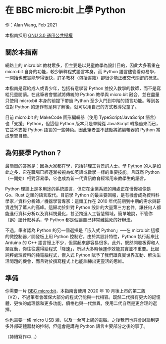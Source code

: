 # 在 BBC micro:bit 上學 Python

作：Alan Wang, Feb 2021

本指南採用 [GNU 3.0 通用公共授權](https://www.chinasona.org/gnu/gnulgpl-v3-tc.html)

## 關於本指南

網路上的 micro:bit 教材眾多，但主要是以兒童教學為設計目的，因此大多著重在 micro:bit 自身的功能，較少解釋程式語言本身。而 Python 語言儘管看似易學，一開始也確實能學得很快，許多教材（包括書籍）卻很少能正確交代關鍵的概念。

本指南是寫給成人或青少年，包括有意學習 Python 並投入教學的教師，而不是寫給兒童閱讀。在此筆者會嘗試將傳統的 Python 教學與 micro:bit 融合，並在盡量只使用 micro:bit 本身的前提下帶過 Python 至少入門到中階的語言功能。等到各位對 Python 的運作有足夠了解後，就可以用自己的方式教導兒童了。

目前 micro:bit 的 MakeCode 圖形編輯器（使用 TypeScript/JavaScript 語言）也「支援」Python，但這個 Python 版本只是單純從 JavaScript 轉換過來而已，它並不支援 Python 語言的一些特色。因此筆者並不鼓勵將該編輯器的 Python 當成學習目標。

## 為何要學 Python？

最簡單的答案是：因為大家都在學，包括非理工背景的人士。學 [Python](https://zh.wikipedia.org/zh-tw/Python) 的人是如此之多，它在職場已經逐漸被視為如英語或數學一樣的重要技能。且既然 Python （一開始）相對容易學，它也成為新一代資訊教育經常用來教學生的語言。

Python 理論上是多用途的系統語言，但它在企業系統的用處正在慢慢被像是 Go、Rust 之類的語言取代。目前學 Python 的最主要回報，是有機會成為資料科學家／資料分析師／機器學習專家：這類工作在 2010 年代前期到中期的需求與薪資達到了驚人的高峰。這歸功於針對 Python 設計的大量第三方套件，讓任何人都能進行資料分析以及資料視覺化，甚至跨進人工智慧領域。簡單地說，不管你（誤）讀什麼科系，學 Python 都是個讓自己非常難餓死的好辦法。

不過，筆者認為 Python 的另一個選擇是「嵌入式 Python」──在 micro:bit 這樣的微控制器／開發板上用 Python 控制它。由於其設計特性，Python 執行起來比 Arduino 的 C++ 語言慢上不少，但寫起來卻容易很多。此外，既然開發板得和人類互動，你往往還得給程式「降速」，所以大多時候運作效能其實並不重要。比起純粹處理資料的純電腦程式，嵌入式 Python 賦予了我們跟真實世界互動、解決生活問題的機會，而且對於撰寫程式上也能訓練出更靈活的思維。

## 準備

你需要一片 [BBC micro:bit](https://microbit.org/zh-tw/new-microbit/)，本指南會使用 2020 年 10 月後上市的第二版（V2），不過筆者會確保大部分的程式仍能與一代相容。既然二代擁有更大的記憶體、更快的處理器和更多功能，價格也與一代無異，使用二代自然是更合理的選擇。

你也需要一條 micro USB 線，以及一台可上網的電腦。之後我們也許會討論到更多外部硬體器材的控制，但這會是講完 Python 語言主要部分之後的事了。

（持續寫作中...）

